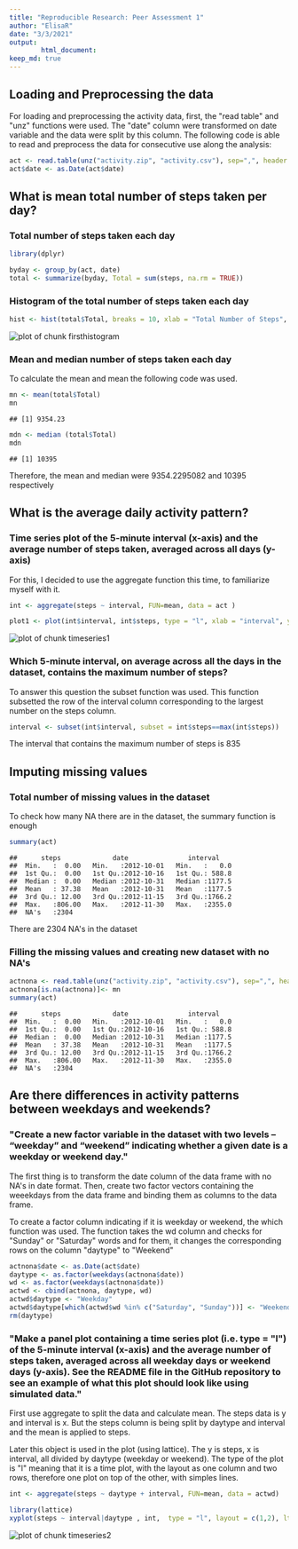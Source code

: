 ```yaml
---
title: "Reproducible Research: Peer Assessment 1"
author: "ElisaR"
date: "3/3/2021"
output: 
        html_document:
keep_md: true
---
```




## Loading and Preprocessing the data

For loading and preprocessing the activity data, first, the "read table" and "unz" functions were used. 
The "date" column were transformed on date variable and the data were split by this column. The following code is able to read and preprocess the data for consecutive use along the analysis: 


```r
act <- read.table(unz("activity.zip", "activity.csv"), sep=",", header = TRUE)
act$date <- as.Date(act$date)
```

## What is mean total number of steps taken per day?

### Total number of steps taken each day 

```r
library(dplyr)
```


```r
byday <- group_by(act, date)
total <- summarize(byday, Total = sum(steps, na.rm = TRUE))
```

### Histogram of the total number of steps taken each day


```r
hist <- hist(total$Total, breaks = 10, xlab = "Total Number of Steps", ylab = "Frequency", main = "Total Number of Steps per day")
```

![plot of chunk firsthistogram](figure/firsthistogram-1.png)

### Mean and median number of steps taken each day

To calculate the mean and mean the following code was used. 

```r
mn <- mean(total$Total)
mn
```

```
## [1] 9354.23
```

```r
mdn <- median (total$Total)
mdn
```

```
## [1] 10395
```
Therefore, the mean and median were 9354.2295082 and 10395 respectively 


## What is the average daily activity pattern?

### Time series plot of the 5-minute interval (x-axis) and the average number of steps taken, averaged across all days (y-axis)

For this, I decided to use the aggregate function this time, to familiarize myself with it. 


```r
int <- aggregate(steps ~ interval, FUN=mean, data = act )

plot1 <- plot(int$interval, int$steps, type = "l", xlab = "interval", ylab = "steps" )
```

![plot of chunk timeseries1](figure/timeseries1-1.png)

### Which 5-minute interval, on average across all the days in the dataset, contains the maximum number of steps?

To answer this question the subset function was used. This function subsetted the row of the interval column corresponding to the largest number on the steps column. 


```r
interval <- subset(int$interval, subset = int$steps==max(int$steps))
```

The interval that contains the maximum number of steps is 835


## Imputing missing values

###  Total number of missing values in the dataset

To check how many NA there are in the dataset, the summary function is enough 

```r
summary(act)
```

```
##      steps             date               interval     
##  Min.   :  0.00   Min.   :2012-10-01   Min.   :   0.0  
##  1st Qu.:  0.00   1st Qu.:2012-10-16   1st Qu.: 588.8  
##  Median :  0.00   Median :2012-10-31   Median :1177.5  
##  Mean   : 37.38   Mean   :2012-10-31   Mean   :1177.5  
##  3rd Qu.: 12.00   3rd Qu.:2012-11-15   3rd Qu.:1766.2  
##  Max.   :806.00   Max.   :2012-11-30   Max.   :2355.0  
##  NA's   :2304
```
There are 2304 NA's in the dataset

### Filling the missing values and creating new dataset with no NA's 



```r
actnona <- read.table(unz("activity.zip", "activity.csv"), sep=",", header = TRUE)
actnona[is.na(actnona)]<- mn 
summary(act)
```

```
##      steps             date               interval     
##  Min.   :  0.00   Min.   :2012-10-01   Min.   :   0.0  
##  1st Qu.:  0.00   1st Qu.:2012-10-16   1st Qu.: 588.8  
##  Median :  0.00   Median :2012-10-31   Median :1177.5  
##  Mean   : 37.38   Mean   :2012-10-31   Mean   :1177.5  
##  3rd Qu.: 12.00   3rd Qu.:2012-11-15   3rd Qu.:1766.2  
##  Max.   :806.00   Max.   :2012-11-30   Max.   :2355.0  
##  NA's   :2304
```

## Are there differences in activity patterns between weekdays and weekends?


### "Create a new factor variable in the dataset with two levels – “weekday” and “weekend” indicating whether a given date is a weekday or weekend day."

The first thing is to transform the date column of the data frame with no NA's in date format. Then, create two factor vectors  containing the weeekdays from the data frame and binding them as columns to the data frame. 

To create a factor column indicating if it is weekday or weekend, the which function was used. The function takes the wd column and checks for "Sunday" or "Saturday" words and for them, it changes the corresponding rows on the column "daytype" to "Weekend" 

```r
actnona$date <- as.Date(act$date)
daytype <- as.factor(weekdays(actnona$date))
wd <- as.factor(weekdays(actnona$date))
actwd <- cbind(actnona, daytype, wd)
actwd$daytype <- "Weekday"
actwd$daytype[which(actwd$wd %in% c("Saturday", "Sunday"))] <- "Weekend"
rm(daytype)
```

### "Make a panel plot containing a time series plot (i.e. type = "l") of the 5-minute interval (x-axis) and the average number of steps taken, averaged across all weekday days or weekend days (y-axis). See the README file in the GitHub repository to see an example of what this plot should look like using simulated data."

First use aggregate to split the data and calculate mean. The steps data is y and interval is x. But the steps column is being split by daytype and interval and the mean is applied to steps. 

Later this object is used in the plot (using lattice). The y is steps, x is interval, all divided by daytype (weekday or weekend). The type of the plot is "l" meaning that it is a time plot, with the layout as one column and two rows, therefore one plot on top of the other, with simples lines. 


```r
int <- aggregate(steps ~ daytype + interval, FUN=mean, data = actwd)

library(lattice)
xyplot(steps ~ interval|daytype , int,  type = "l", layout = c(1,2), lty = 1, main = "Average Steps at each 5 minutes: Weekdays vs. Weekends")
```

![plot of chunk timeseries2](figure/timeseries2-1.png)
















